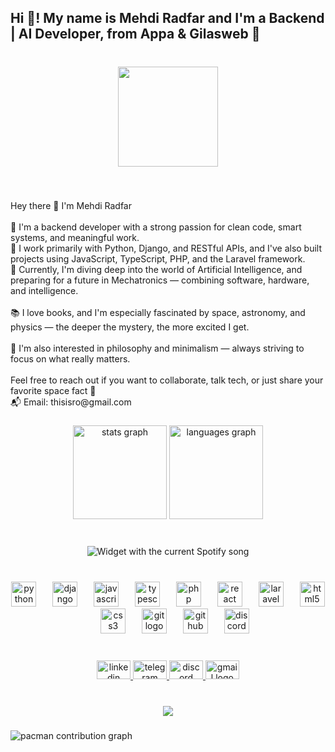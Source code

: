 <h2 align="left">Hi 👋! My name is Mehdi Radfar and I'm a Backend | AI Developer, from Appa & Gilasweb 🌠</h2>

###

<br clear="both">

<div align="center">
  <img height="160" src="https://media1.giphy.com/media/v1.Y2lkPTc5MGI3NjExM3RpMWp1OWZmejFraDN5cDN3Z2w2YXgxeXczbTNsdnBncHRtbjBsNSZlcD12MV9pbnRlcm5hbF9naWZfYnlfaWQmY3Q9Zw/KxbHmvL3MGcctzlfdX/giphy.gif"  />
</div>

###

<br clear="both">

<p align="left">Hey there 👋 I'm Mehdi Radfar<br><br>🚀 I'm a backend developer with a strong passion for clean code, smart systems, and meaningful work.<br>🧠 I work primarily with Python, Django, and RESTful APIs, and I've also built projects using JavaScript, TypeScript, PHP, and the Laravel framework.<br>🌌 Currently, I'm diving deep into the world of Artificial Intelligence, and preparing for a future in Mechatronics — combining software, hardware, and intelligence.<br><br>📚 I love books, and I'm especially fascinated by space, astronomy, and physics — the deeper the mystery, the more excited I get.<br><br>🧩 I'm also interested in philosophy and minimalism — always striving to focus on what really matters.<br><br>Feel free to reach out if you want to collaborate, talk tech, or just share your favorite space fact 🌠<br>📬 Email: thisisro@gmail.com</p>

###

<div align="center">
  <img src="https://github-readme-stats.vercel.app/api?username=funlifew&hide_title=false&hide_rank=false&show_icons=true&include_all_commits=true&count_private=true&disable_animations=false&theme=dracula&locale=en&hide_border=false" height="150" alt="stats graph"  />
  <img src="https://github-readme-stats.vercel.app/api/top-langs?username=funlifew&locale=en&hide_title=false&layout=compact&card_width=320&langs_count=5&theme=dracula&hide_border=false" height="150" alt="languages graph"  />
</div>

###

<br clear="both">

<div align="center">
  <img src="https://thisis-rodya.ir/spotify/?theme=dark&scan=false&spin=true&rainbow=true" alt="Widget with the current Spotify song"  />
</div>

###

<br clear="both">

<div align="center">
  <img src="https://skillicons.dev/icons?i=py" height="40" alt="python logo"  />
  <img width="18" />
  <img src="https://skillicons.dev/icons?i=django" height="40" alt="django logo"  />
  <img width="18" />
  <img src="https://skillicons.dev/icons?i=js" height="40" alt="javascript logo"  />
  <img width="18" />
  <img src="https://skillicons.dev/icons?i=ts" height="40" alt="typescript logo"  />
  <img width="18" />
  <img src="https://skillicons.dev/icons?i=php" height="40" alt="php logo"  />
  <img width="18" />
  <img src="https://skillicons.dev/icons?i=react" height="40" alt="react logo"  />
  <img width="18" />
  <img src="https://skillicons.dev/icons?i=laravel" height="40" alt="laravel logo"  />
  <img width="18" />
  <img src="https://cdn.jsdelivr.net/gh/devicons/devicon/icons/html5/html5-original.svg" height="40" alt="html5 logo"  />
  <img width="18" />
  <img src="https://cdn.jsdelivr.net/gh/devicons/devicon/icons/css3/css3-original.svg" height="40" alt="css3 logo"  />
  <img width="18" />
  <img src="https://skillicons.dev/icons?i=git" height="40" alt="git logo"  />
  <img width="18" />
  <img src="https://skillicons.dev/icons?i=github" height="40" alt="github logo"  />
  <img width="18" />
  <img src="https://skillicons.dev/icons?i=discord" height="40" alt="discord logo"  />
</div>

###

<br clear="both">

<div align="center">
  <a href="https://www.linkedin.com/in/mehdi-radfar-a6b980226/" target="_blank">
    <img src="https://raw.githubusercontent.com/maurodesouza/profile-readme-generator/master/src/assets/icons/social/linkedin/default.svg" width="54" height="30" alt="linkedin logo"  />
  </a>
  <a href="https://t.me/mr_spock_in_starship" target="_blank">
    <img src="https://raw.githubusercontent.com/maurodesouza/profile-readme-generator/master/src/assets/icons/social/telegram/default.svg" width="54" height="30" alt="telegram logo"  />
  </a>
  <a href="funlifew" target="_blank">
    <img src="https://raw.githubusercontent.com/maurodesouza/profile-readme-generator/master/src/assets/icons/social/discord/default.svg" width="54" height="30" alt="discord logo"  />
  </a>
  <a href="mailto:metiii.py@gmail.com" target="_blank">
    <img src="https://raw.githubusercontent.com/maurodesouza/profile-readme-generator/master/src/assets/icons/social/gmail/default.svg" width="54" height="30" alt="gmail logo"  />
  </a>
</div>

###

<br clear="both">

<div align="center">
  <img src="https://profile-counter.glitch.me/funlifew/count.svg?"  />
</div>

###

<picture>
  <source media="(prefers-color-scheme: dark)" srcset="https://raw.githubusercontent.com/funlifew/funlifew/output/pacman-contribution-graph-dark.svg">
  <source media="(prefers-color-scheme: light)" srcset="https://raw.githubusercontent.com/funlifew/funlifew/output/pacman-contribution-graph.svg">
  <img alt="pacman contribution graph" src="https://raw.githubusercontent.com/funlifew/funlifew/output/pacman-contribution-graph.svg">
</picture>

###
